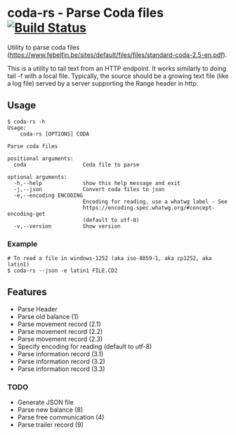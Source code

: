 # coda-rs - Parse Coda files [![Build Status](https://travis-ci.org/bn3t/coda-rs.svg?branch=master)](https://travis-ci.org/bn3t/coda-rs)

Utility to parse coda files (https://www.febelfin.be/sites/default/files/files/standard-coda-2.5-en.pdf).

This is a utility to tail text from an HTTP endpoint. It works similarly to doing tail -f with a local file. Typically, the source should be a growing text file (like a log file) served by a server supporting the Range header in http.

## Usage

```
$ coda-rs -h                                                                                                            Usage:
    coda-rs [OPTIONS] CODA

Parse coda files

positional arguments:
  coda                  Coda file to parse

optional arguments:
  -h,--help             show this help message and exit
  -j,--json             Convert coda files to json
  -e,--encoding ENCODING
                        Encoding for reading, use a whatwg label - See
                        https://encoding.spec.whatwg.org/#concept-encoding-get
                        (default to utf-8)
  -v,--version          Show version
```

### Example

```
# To read a file in windows-1252 (aka iso-8859-1, aka cp1252, aka latin1)
$ coda-rs --json -e latin1 FILE.CD2
```

## Features

* Parse Header
* Parse old balance (1)
* Parse movement record (2.1)
* Parse movement record (2.2)
* Parse movement record (2.3)
* Specify encoding for reading (default to utf-8)
* Parse information record (3.1)
* Parse information record (3.2)
* Parse information record (3.3)

### TODO

* Generate JSON file
* Parse new balance (8)
* Parse free communication (4)
* Parse trailer record (9)
